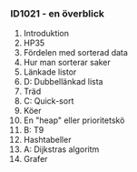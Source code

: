 ### ID1021 - en överblick

1. Introduktion
2. HP35 
3. Fördelen med sorterad data
4. Hur man sorterar saker
5. Länkade listor
6. D: Dubbellänkad lista
7. Träd
8. C: Quick-sort
9. Köer
10. En "heap" eller prioritetskö
11. B: T9
12. Hashtabeller
13. A: Dijkstras algoritm
14. Grafer



